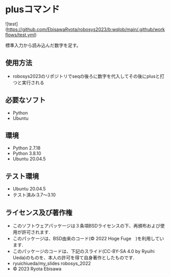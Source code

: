 # plusコマンド
![test] (https://github.com/EbisawaRyota/robosys2023/b:wqlob/main/.github/workflows/test.yml)

標準入力から読み込んだ数字を足す。

## 使用方法
* robosys2023のリポジトリでseqの後ろに数字を代入してその後にplusと打つと実行される

## 必要なソフト
* Python
* Ubuntu

## 環境
* Python 2.7.18
* Python 3.8.10
* Ubuntu 20.04.5

## テスト環境
* Ubuntu 20.04.5
 * テスト済み:3.7～3.10

## ライセンス及び著作権
* このソフトウェアパッケージは３条項BSDライセンスの下、再頒布および使用が許可されます. 
* このパッケージは、BSD由来のコード(© 2022 Hoge Fuge　)を利用しています. 
* このパッケージのコードは、下記のスライド(CC-BY-SA 4.0 by Ryuihi Ueda)のものを、本人の許可を得て自身著作としたものです. 
* ryuichiueda/my_slides robosys_2022 
* © 2023 Ryota Ebisawa
